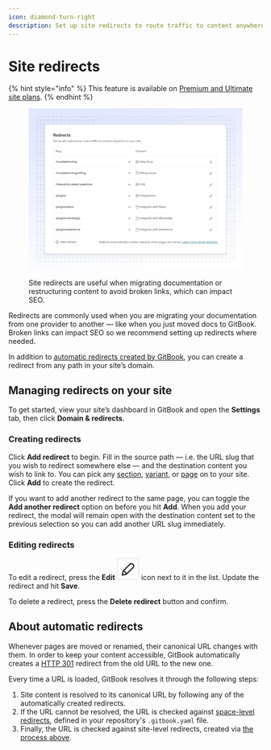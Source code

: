 ```yaml
---
icon: diamond-turn-right
description: Set up site redirects to route traffic to content anywhere on your site.
---
```


# Site redirects

{% hint style="info" %}
This feature is available on [Premium and Ultimate site plans](https://www.gitbook.com/pricing).
{% endhint %}

<figure><img src="../.gitbook/assets/10_01_25_redirects.svg" alt=""><figcaption><p>Site redirects are useful when migrating documentation or restructuring content to avoid broken links, which can impact SEO.</p></figcaption></figure>

Redirects are commonly used when you are migrating your documentation from one provider to another — like when you just moved docs to GitBook. Broken links can impact SEO so we recommend setting up redirects where needed.

In addition to [automatic redirects created by GitBook](site-redirects.md#about-automatic-redirects), you can create a redirect from any path in your site’s domain.

## Managing redirects on your site

To get started, view your site’s dashboard in GitBook and open the **Settings** tab, then click **Domain & redirects**.

### Creating redirects

Click **Add redirect** to begin. Fill in the source path — i.e. the URL slug that you wish to redirect somewhere else — and the destination content you wish to link to. You can pick any [section](site-structure/site-sections.md), [variant](site-structure/variants.md), or [page](../creating-content/content-structure/page.md) on to your site. Click **Add** to create the redirect.

If you want to add another redirect to the same page, you can toggle the **Add another redirect** option on before you hit **Add**. When you add your redirect, the modal will remain open with the destination content set to the previous selection so you can add another URL slug immediately.

### Editing redirects

To edit a redirect, press the **Edit** <picture><source srcset="../.gitbook/assets/edit_icon_dark.svg" media="(prefers-color-scheme: dark)"><img src="../.gitbook/assets/edit_icon_light.svg" alt=""></picture> icon next to it in the list. Update the redirect and hit **Save**.

To delete a redirect, press the **Delete redirect** button and confirm.

## About automatic redirects

Whenever pages are moved or renamed, their canonical URL changes with them. In order to keep your content accessible, GitBook automatically creates a [HTTP 301](https://developer.mozilla.org/en-US/docs/Web/HTTP/Status/301) redirect from the old URL to the new one.

Every time a URL is loaded, GitBook resolves it through the following steps:

1. Site content is resolved to its canonical URL by following any of the automatically created redirects.
2. If the URL cannot be resolved, the URL is checked against [space-level redirects](../getting-started/git-sync/content-configuration.md#redirects), defined in your repository's `.gitbook.yaml` file.
3. Finally, the URL is checked against site-level redirects, created via [the process above](site-redirects.md#creating-redirects).
